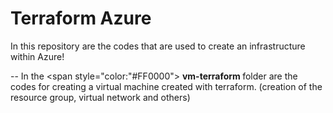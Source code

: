 # Terraform Azure
In this repository are the codes that are used to create an infrastructure within Azure!

-- In the  <span style="color:"#FF0000"> <b> vm-terraform </b> </span> folder are the codes for creating a virtual machine created with terraform. (creation of the resource group, virtual network and others)

